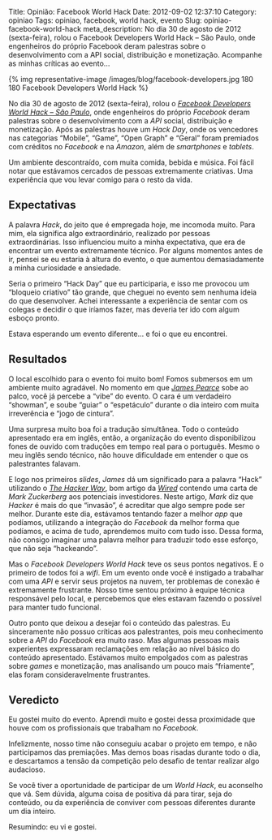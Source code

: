 Title: Opinião: Facebook World Hack
Date: 2012-09-02 12:37:10
Category: opiniao
Tags: opiniao, facebook, world hack, evento
Slug: opiniao-facebook-world-hack
meta_description: No dia 30 de agosto de 2012 (sexta-feira), rolou o Facebook Developers World Hack – São Paulo, onde engenheiros do próprio Facebook deram palestras sobre o desenvolvimento com a API social, distribuição e monetização. Acompanhe as minhas críticas ao evento...


{% img representative-image /images/blog/facebook-developers.jpg 180 180 Facebook Developers World Hack %}

No dia 30 de agosto de 2012 (sexta-feira), rolou o [*Facebook Developers World Hack – São Paulo*][],
onde engenheiros do próprio *Facebook* deram palestras sobre o
desenvolvimento com a *API* social, distribuição e monetização. Após as
palestras houve um *Hack Day*, onde os vencedores nas categorias
“Mobile”, “Game”, “Open Graph” e “Geral” foram premiados com créditos no
*Facebook* e na *Amazon*, além de *smartphones* e *tablets*.

<!-- PELICAN_END_SUMMARY -->

Um ambiente descontraído, com muita comida, bebida e música. Foi fácil
notar que estávamos cercados de pessoas extremamente criativas. Uma
experiência que vou levar comigo para o resto da vida.


Expectativas
------------

A palavra *Hack*, do jeito que é empregada hoje, me incomoda muito. Para
mim, ela significa algo extraordinário, realizado por pessoas
extraordinárias. Isso influenciou muito a minha expectativa, que era de
encontrar um evento extremamente técnico. Por alguns momentos antes de
ir, pensei se eu estaria à altura do evento, o que aumentou
demasiadamente a minha curiosidade e ansiedade.

Seria o primeiro “Hack Day” que eu participaria, e isso me provocou um
“bloqueio criativo” tão grande, que cheguei no evento sem nenhuma ideia
do que desenvolver. Achei interessante a experiência de sentar com os
colegas e decidir o que iríamos fazer, mas deveria ter ido com algum
esboço pronto.

Estava esperando um evento diferente… e foi o que eu encontrei.


Resultados
----------

O local escolhido para o evento foi muito bom! Fomos submersos em um
ambiente muito agradável. No momento em que [*James Pearce*][] sobe ao
palco, você já percebe a “vibe” do evento. O cara é um verdadeiro
“showman”, e soube “guiar” o “espetáculo” durante o dia inteiro com
muita irreverência e “jogo de cintura”.

Uma surpresa muito boa foi a tradução simultânea. Todo o conteúdo
apresentado era em inglês, então, a organização do evento disponibilizou
fones de ouvido com traduções em tempo real para o português. Mesmo o
meu inglês sendo técnico, não houve dificuldade em entender o que os
palestrantes falavam.

E logo nos primeiros *slides*, *James* dá um significado para a palavra
“Hack” utilizando o [*The Hacker Way*][], bom artigo da [*Wired*][]
contendo uma carta de *Mark Zuckerberg* aos potenciais investidores.
Neste artigo, *Mark* diz que *Hacker* é mais do que “invasão”, é
acreditar que algo sempre pode ser melhor. Durante este dia, estávamos
tentando fazer a melhor *app* que podíamos, utilizando a integração do
*Facebook* da melhor forma que podíamos, e acima de tudo, aprendemos
muito com tudo isso. Dessa forma, não consigo imaginar uma palavra
melhor para traduzir todo esse esforço, que não seja “hackeando”.

Mas o *Facebook Developers World Hack* teve os seus pontos negativos. E
o primeiro de todos foi a *wifi*. Em um evento onde você é instigado a
trabalhar com uma *API* e servir seus projetos na nuvem, ter problemas
de conexão é extremamente frustrante. Nosso time sentou próximo à equipe
técnica responsável pelo local, e percebemos que eles estavam fazendo o
possível para manter tudo funcional.

Outro ponto que deixou a desejar foi o conteúdo das palestras. Eu
sinceramente não possuo críticas aos palestrantes, pois meu conhecimento
sobre a *API* do *Facebook* era muito raso. Mas algumas pessoas mais
experientes expressaram reclamações em relação ao nível básico do
conteúdo apresentado. Estávamos muito empolgados com as palestras sobre
*games* e monetização, mas analisando um pouco mais “friamente”, elas
foram consideravelmente frustrantes.


Veredicto
---------

Eu gostei muito do evento. Aprendi muito e gostei dessa proximidade que
houve com os profissionais que trabalham no *Facebook*.

Infelizmente, nosso time não conseguiu acabar o projeto em tempo, e não
participamos das premiações. Mas demos boas risadas durante todo o dia,
e descartamos a tensão da competição pelo desafio de tentar realizar
algo audacioso.

Se você tiver a oportunidade de participar de um *World Hack*, eu
aconselho que vá. Sem dúvida, alguma coisa de positiva dá para tirar,
seja do conteúdo, ou da experiência de conviver com pessoas diferentes
durante um dia inteiro.

Resumindo: eu vi e gostei.


  [*Facebook Developers World Hack – São Paulo*]: http://www.facebook.com/groups/worldhacksp/
    "Página do evento no Facebook"
  [*James Pearce*]: http://www.facebook.com/jamesgpearce
    "Perfil do James no Facebook"
  [*The Hacker Way*]: http://www.wired.com/business/2012/02/zuck-letter/
    "Mark Zuckerberg's Letter to Investors - The Hacker Way"
  [*Wired*]: http://www.wired.com
    "Get in-depth coverage of current and future trends in technology"

